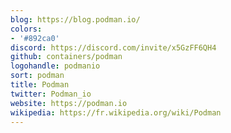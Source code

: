 ```yaml
---
blog: https://blog.podman.io/
colors:
- '#892ca0'
discord: https://discord.com/invite/x5GzFF6QH4
github: containers/podman
logohandle: podmanio
sort: podman
title: Podman
twitter: Podman_io
website: https://podman.io
wikipedia: https://fr.wikipedia.org/wiki/Podman
---
```

